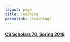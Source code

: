 ```yaml
---
layout: page
title: Teaching
permalink: /teaching/
---
```


#### [CS Scholars 70, Spring 2018](70-scholars)